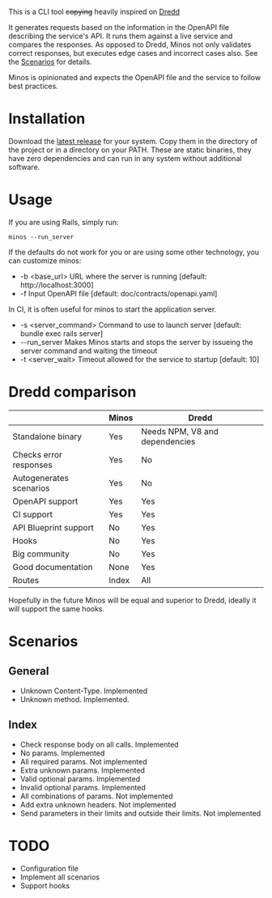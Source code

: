 
This is a CLI tool ~~copying~~ heavily inspired on [Dredd](https://github.com/apiaryio/dredd)

It generates requests based on the information in the OpenAPI file describing the service's API.
It runs them against a live service and compares the responses.
As opposed to Dredd, Minos not only validates correct responses, but executes edge cases and incorrect cases also. See the [Scenarios](#Scenarios) for details.

Minos is opinionated and expects the OpenAPI file and the service to follow best practices.

# Installation

Download the [latest release](https://github.com/jordipolo/minos/releases/latest) for your system.
Copy them in the directory of the project or in a directory on your PATH.
These are static binaries, they have zero dependencies and can run in any system without additional software.

# Usage

If you are using Rails, simply run:
```
minos --run_server
```

If the defaults do not work for you or are using some other technology, you can customize minos:
- -b <base_url>         URL where the server is running [default: http://localhost:3000]
- -f <filename>         Input OpenAPI file [default: doc/contracts/openapi.yaml]

In CI, it is often useful for minos to start the application server.
- -s <server_command>   Command to use to launch server [default: bundle exec rails server]
- --run_server          Makes Minos starts and stops the server by issueing the server command and waiting the timeout
- -t <server_wait>      Timeout allowed for the service to startup [default: 10]


# Dredd comparison

|                        | Minos | Dredd  |
|------------------------|-------|--------|
| Standalone binary      | Yes   | Needs NPM, V8 and dependencies |
| Checks error responses | Yes   | No   |
| Autogenerates scenarios| Yes   | No   |
| OpenAPI support        | Yes   | Yes  |
| CI support             | Yes   | Yes  |
| API Blueprint support  | No    | Yes  |
| Hooks                  | No    | Yes  |
| Big community          | No    | Yes  |
| Good documentation     | None  | Yes  |
| Routes                 | Index | All  |


Hopefully in the future Minos will be equal and superior to Dredd, ideally it will support the same hooks.

# Scenarios
## General
- Unknown Content-Type. Implemented
- Unknown method. Implemented.

## Index
- Check response body on all calls. Implemented
- No params. Implemented
- All required params. Not implemented
- Extra unknown params. Implemented
- Valid optional params. Implemented
- Invalid optional params. Implemented
- All combinations of params. Not implemented
- Add extra unknown headers. Not implemented
- Send parameters in their limits and outside their limits. Not implemented


# TODO
- Configuration file
- Implement all scenarios
- Support hooks




